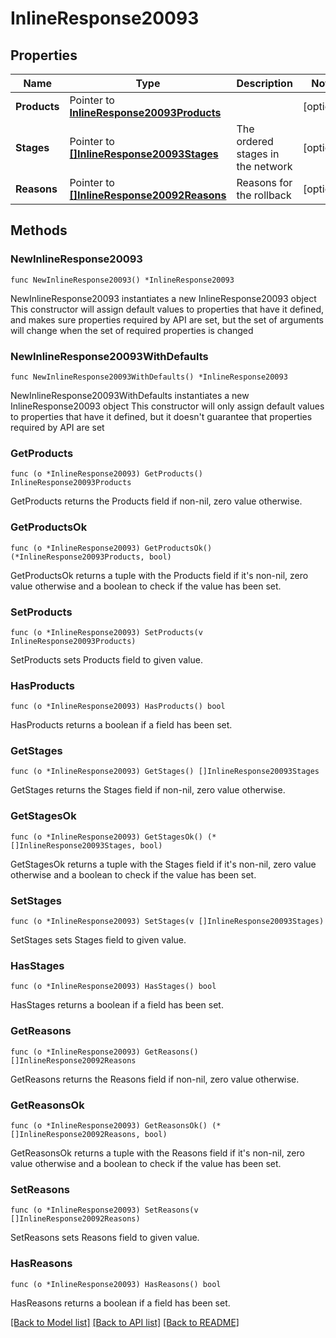 # InlineResponse20093

## Properties

Name | Type | Description | Notes
------------ | ------------- | ------------- | -------------
**Products** | Pointer to [**InlineResponse20093Products**](InlineResponse20093Products.md) |  | [optional] 
**Stages** | Pointer to [**[]InlineResponse20093Stages**](InlineResponse20093Stages.md) | The ordered stages in the network | [optional] 
**Reasons** | Pointer to [**[]InlineResponse20092Reasons**](InlineResponse20092Reasons.md) | Reasons for the rollback | [optional] 

## Methods

### NewInlineResponse20093

`func NewInlineResponse20093() *InlineResponse20093`

NewInlineResponse20093 instantiates a new InlineResponse20093 object
This constructor will assign default values to properties that have it defined,
and makes sure properties required by API are set, but the set of arguments
will change when the set of required properties is changed

### NewInlineResponse20093WithDefaults

`func NewInlineResponse20093WithDefaults() *InlineResponse20093`

NewInlineResponse20093WithDefaults instantiates a new InlineResponse20093 object
This constructor will only assign default values to properties that have it defined,
but it doesn't guarantee that properties required by API are set

### GetProducts

`func (o *InlineResponse20093) GetProducts() InlineResponse20093Products`

GetProducts returns the Products field if non-nil, zero value otherwise.

### GetProductsOk

`func (o *InlineResponse20093) GetProductsOk() (*InlineResponse20093Products, bool)`

GetProductsOk returns a tuple with the Products field if it's non-nil, zero value otherwise
and a boolean to check if the value has been set.

### SetProducts

`func (o *InlineResponse20093) SetProducts(v InlineResponse20093Products)`

SetProducts sets Products field to given value.

### HasProducts

`func (o *InlineResponse20093) HasProducts() bool`

HasProducts returns a boolean if a field has been set.

### GetStages

`func (o *InlineResponse20093) GetStages() []InlineResponse20093Stages`

GetStages returns the Stages field if non-nil, zero value otherwise.

### GetStagesOk

`func (o *InlineResponse20093) GetStagesOk() (*[]InlineResponse20093Stages, bool)`

GetStagesOk returns a tuple with the Stages field if it's non-nil, zero value otherwise
and a boolean to check if the value has been set.

### SetStages

`func (o *InlineResponse20093) SetStages(v []InlineResponse20093Stages)`

SetStages sets Stages field to given value.

### HasStages

`func (o *InlineResponse20093) HasStages() bool`

HasStages returns a boolean if a field has been set.

### GetReasons

`func (o *InlineResponse20093) GetReasons() []InlineResponse20092Reasons`

GetReasons returns the Reasons field if non-nil, zero value otherwise.

### GetReasonsOk

`func (o *InlineResponse20093) GetReasonsOk() (*[]InlineResponse20092Reasons, bool)`

GetReasonsOk returns a tuple with the Reasons field if it's non-nil, zero value otherwise
and a boolean to check if the value has been set.

### SetReasons

`func (o *InlineResponse20093) SetReasons(v []InlineResponse20092Reasons)`

SetReasons sets Reasons field to given value.

### HasReasons

`func (o *InlineResponse20093) HasReasons() bool`

HasReasons returns a boolean if a field has been set.


[[Back to Model list]](../README.md#documentation-for-models) [[Back to API list]](../README.md#documentation-for-api-endpoints) [[Back to README]](../README.md)


